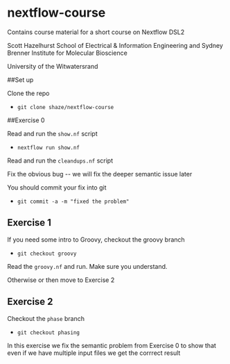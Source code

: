 # nextflow-course

Contains course material for a short course on Nextflow DSL2

Scott Hazelhurst
School of Electrical & Information Engineering 
and 
Sydney Brenner Institute for Molecular Bioscience

University of the Witwatersrand

##Set up

Clone the repo
- `git clone shaze/nextflow-course`

##Exercise 0

Read and run the `show.nf` script
- `nextflow run show.nf`

Read and run the `cleandups.nf` script

Fix the obvious bug -- we will fix the deeper semantic issue later

You should commit your fix into git
- `git commit -a -m "fixed the problem"`

## Exercise 1

If you need some intro to Groovy, checkout the groovy branch
- `git checkout groovy`

Read the `groovy.nf` and run. Make sure you understand.

Otherwise or then move to Exercise 2

## Exercise 2

Checkout the `phase` branch

- `git checkout phasing`

In this exercise we fix the semantic problem from Exercise 0 to show that even if we have multiple input
files we get the corrrect result





